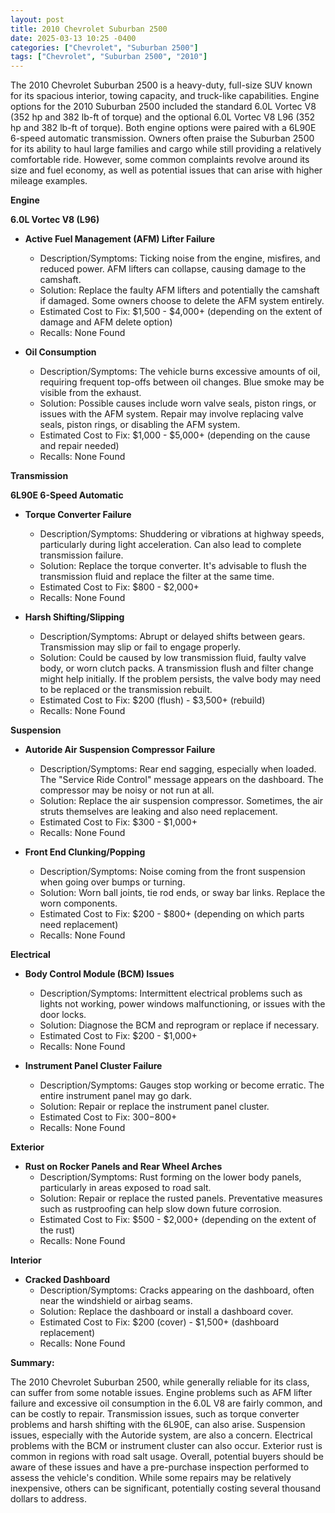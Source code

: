 ```yaml
---
layout: post
title: 2010 Chevrolet Suburban 2500
date: 2025-03-13 10:25 -0400
categories: ["Chevrolet", "Suburban 2500"]
tags: ["Chevrolet", "Suburban 2500", "2010"]
---
```

The 2010 Chevrolet Suburban 2500 is a heavy-duty, full-size SUV known for its spacious interior, towing capacity, and truck-like capabilities. Engine options for the 2010 Suburban 2500 included the standard 6.0L Vortec V8 (352 hp and 382 lb-ft of torque) and the optional 6.0L Vortec V8 L96 (352 hp and 382 lb-ft of torque). Both engine options were paired with a 6L90E 6-speed automatic transmission. Owners often praise the Suburban 2500 for its ability to haul large families and cargo while still providing a relatively comfortable ride. However, some common complaints revolve around its size and fuel economy, as well as potential issues that can arise with higher mileage examples.

**Engine**

**6.0L Vortec V8 (L96)**

*   **Active Fuel Management (AFM) Lifter Failure**
    *   Description/Symptoms: Ticking noise from the engine, misfires, and reduced power. AFM lifters can collapse, causing damage to the camshaft.
    *   Solution: Replace the faulty AFM lifters and potentially the camshaft if damaged. Some owners choose to delete the AFM system entirely.
    *   Estimated Cost to Fix: $1,500 - $4,000+ (depending on the extent of damage and AFM delete option)
    *   Recalls: None Found

*   **Oil Consumption**
    *   Description/Symptoms: The vehicle burns excessive amounts of oil, requiring frequent top-offs between oil changes. Blue smoke may be visible from the exhaust.
    *   Solution: Possible causes include worn valve seals, piston rings, or issues with the AFM system. Repair may involve replacing valve seals, piston rings, or disabling the AFM system.
    *   Estimated Cost to Fix: $1,000 - $5,000+ (depending on the cause and repair needed)
    *   Recalls: None Found

**Transmission**

**6L90E 6-Speed Automatic**

*   **Torque Converter Failure**
    *   Description/Symptoms: Shuddering or vibrations at highway speeds, particularly during light acceleration. Can also lead to complete transmission failure.
    *   Solution: Replace the torque converter. It's advisable to flush the transmission fluid and replace the filter at the same time.
    *   Estimated Cost to Fix: $800 - $2,000+
    *   Recalls: None Found

*   **Harsh Shifting/Slipping**
    *   Description/Symptoms: Abrupt or delayed shifts between gears. Transmission may slip or fail to engage properly.
    *   Solution: Could be caused by low transmission fluid, faulty valve body, or worn clutch packs. A transmission flush and filter change might help initially. If the problem persists, the valve body may need to be replaced or the transmission rebuilt.
    *   Estimated Cost to Fix: $200 (flush) - $3,500+ (rebuild)
    *   Recalls: None Found

**Suspension**

*   **Autoride Air Suspension Compressor Failure**
    *   Description/Symptoms: Rear end sagging, especially when loaded. The "Service Ride Control" message appears on the dashboard. The compressor may be noisy or not run at all.
    *   Solution: Replace the air suspension compressor. Sometimes, the air struts themselves are leaking and also need replacement.
    *   Estimated Cost to Fix: $300 - $1,000+
    *   Recalls: None Found

*   **Front End Clunking/Popping**
    *   Description/Symptoms: Noise coming from the front suspension when going over bumps or turning.
    *   Solution: Worn ball joints, tie rod ends, or sway bar links. Replace the worn components.
    *   Estimated Cost to Fix: $200 - $800+ (depending on which parts need replacement)
    *   Recalls: None Found

**Electrical**

*   **Body Control Module (BCM) Issues**
    *   Description/Symptoms: Intermittent electrical problems such as lights not working, power windows malfunctioning, or issues with the door locks.
    *   Solution: Diagnose the BCM and reprogram or replace if necessary.
    *   Estimated Cost to Fix: $200 - $1,000+
    *   Recalls: None Found

*   **Instrument Panel Cluster Failure**
    * Description/Symptoms: Gauges stop working or become erratic. The entire instrument panel may go dark.
    * Solution: Repair or replace the instrument panel cluster.
    * Estimated Cost to Fix: $300-$800+
    * Recalls: None Found

**Exterior**

*   **Rust on Rocker Panels and Rear Wheel Arches**
    *   Description/Symptoms: Rust forming on the lower body panels, particularly in areas exposed to road salt.
    *   Solution: Repair or replace the rusted panels. Preventative measures such as rustproofing can help slow down future corrosion.
    *   Estimated Cost to Fix: $500 - $2,000+ (depending on the extent of the rust)
    *   Recalls: None Found

**Interior**

*   **Cracked Dashboard**
    *   Description/Symptoms: Cracks appearing on the dashboard, often near the windshield or airbag seams.
    *   Solution: Replace the dashboard or install a dashboard cover.
    *   Estimated Cost to Fix: $200 (cover) - $1,500+ (dashboard replacement)
    *   Recalls: None Found

**Summary:**

The 2010 Chevrolet Suburban 2500, while generally reliable for its class, can suffer from some notable issues. Engine problems such as AFM lifter failure and excessive oil consumption in the 6.0L V8 are fairly common, and can be costly to repair. Transmission issues, such as torque converter problems and harsh shifting with the 6L90E, can also arise. Suspension issues, especially with the Autoride system, are also a concern. Electrical problems with the BCM or instrument cluster can also occur. Exterior rust is common in regions with road salt usage. Overall, potential buyers should be aware of these issues and have a pre-purchase inspection performed to assess the vehicle's condition. While some repairs may be relatively inexpensive, others can be significant, potentially costing several thousand dollars to address.

